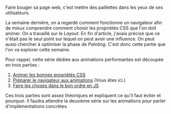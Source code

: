 Faire bouger sa page web, c'est mettre des paillettes dans les yeux de ses utilisateurs.

La semaine dernière, on a regardé comment fonctionne un navigateur afin de mieux comprendre comment choisir les propriétés CSS que l'on doit animer. On a travaillé sur le _Layout_. En fin d'article, j'avais précisé que ce n'était pas le seul point sur lequel on peut avoir une influence. On peut aussi chercher à optimiser la phase de _Painting_. C'est donc cette partie que l'on va explorer cette semaine.

Pour rappel, cette série dédiée aux animations performantes est découpée en trois parties&nbsp;:

1. [Animer les bonnes propriétés CSS](/tutoriels/des-animations-performantes-1/)
2. [Préparer le navigateur aux animations](/tutoriels/des-animations-performantes-2/) (Vous êtes ici.)
3. [Faire les choses dans le bon ordre en JS](/tutoriels/des-animations-performantes-3/)

Ces trois parties sont assez théoriques et expliquent ce qu'il faut éviter et pourquoi. Il faudra attendre la deuxième série sur les animations pour parler d'implémentations concrètes.

